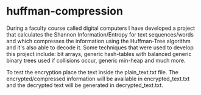 # huffman-compression
During a faculty course called digital computers I have developed a project that calculates the Shannon Information/Entropy for text sequences/words and which compresses the information using the Huffman-Tree algorithm and it's also able to decode it. Some techniques that were used to develop this project include: bit arrays, generic hash-tables with balanced generic binary trees used if collisions occur, generic min-heap and much more. 

To test the encryption place the text inside the plain_text.txt file. The encrypted/compressed information will be available in encrypted_text.txt and the decrypted text will be generated in decrypted_text.txt.
